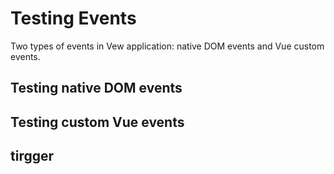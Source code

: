 # Testing Events

Two types of events in Vew application: native DOM events and Vue custom events.

## Testing native DOM events


## Testing custom Vue events
## tirgger

